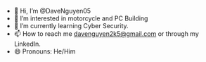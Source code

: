 - 👋 Hi, I’m @DaveNguyen05
- 👀 I’m interested in motorcycle and PC Building
- 🌱 I’m currently learning Cyber Security.
- 📫 How to reach me davenguyen2k5@gmail.com or through my LinkedIn.
- 😄 Pronouns: He/Him

<!---
DaveNguyen05/DaveNguyen05 is a ✨ special ✨ repository because its `README.md` (this file) appears on your GitHub profile.
You can click the Preview link to take a look at your changes.
--->
